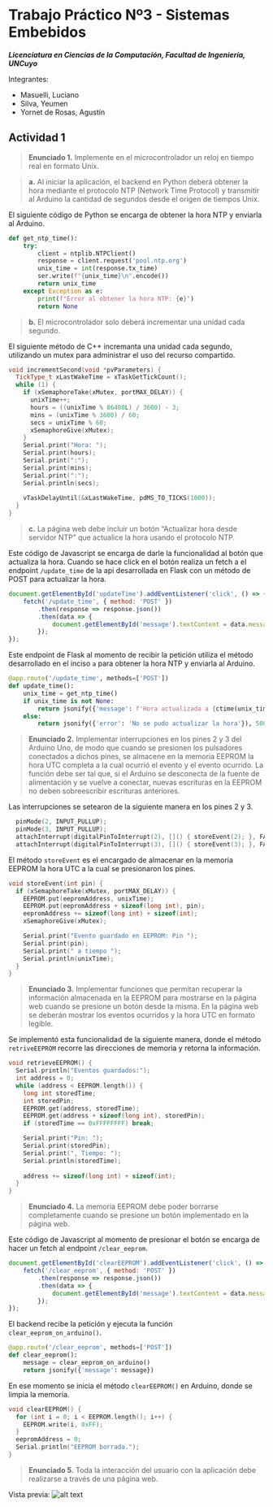 # Trabajo Práctico Nº3 - Sistemas Embebidos

***Licenciatura en Ciencias de la Computación, Facultad de Ingeniería, UNCuyo***

Integrantes:
- Masuelli, Luciano
- Silva, Yeumen
- Yornet de Rosas, Agustín

## Actividad 1
> **Enunciado 1.** Implemente en el microcontrolador un reloj en tiempo real en formato Unix.

>**a.​** Al iniciar la aplicación, el backend en Python deberá obtener la hora mediante el protocolo NTP (Network Time Protocol) y transmitir al Arduino la cantidad de segundos desde el origen de tiempos Unix.

El siguiente código de Python se encarga de obtener la hora NTP y enviarla al Arduino.
```py
def get_ntp_time():
    try:
        client = ntplib.NTPClient()
        response = client.request('pool.ntp.org')
        unix_time = int(response.tx_time)
        ser.write(f"{unix_time}\n".encode())
        return unix_time
    except Exception as e:
        print(f"Error al obtener la hora NTP: {e}")
        return None
```

>**b.​**​ El microcontrolador solo deberá incrementar una unidad cada segundo.

El siguiente método de C++ incremanta una unidad cada segundo, utilizando un mutex para administrar el uso del recurso compartido.

```cpp
void incrementSecond(void *pvParameters) {
  TickType_t xLastWakeTime = xTaskGetTickCount();
  while (1) {
    if (xSemaphoreTake(xMutex, portMAX_DELAY)) {
      unixTime++;
      hours = ((unixTime % 86400L) / 3600) - 3;
      mins = (unixTime % 3600) / 60;
      secs = unixTime % 60;
      xSemaphoreGive(xMutex);
    }
    Serial.print("Hora: ");
    Serial.print(hours);
    Serial.print(":");
    Serial.print(mins);
    Serial.print(":");
    Serial.println(secs);
    
    vTaskDelayUntil(&xLastWakeTime, pdMS_TO_TICKS(1000));
  }
}
```

>**c.** La página web debe incluir un botón “Actualizar hora desde servidor NTP” que actualice la hora usando el protocolo NTP.

Este código de Javascript se encarga de darle la funcionalidad al botón que actualiza la hora. Cuando se hace click en el botón realiza un fetch a el endpoint `/update_time` de la api desarrollada en Flask con un método de POST para actualizar la hora.
```js
document.getElementById('updateTime').addEventListener('click', () => {
    fetch('/update_time', { method: 'POST' })
        .then(response => response.json())
        .then(data => {
            document.getElementById('message').textContent = data.message || data.error;
        });
});
```

Este endpoint de Flask al momento de recibir la petición utiliza el método desarrollado en el inciso `a` para obtener la hora NTP y enviarla al Arduino.

```py
@app.route('/update_time', methods=['POST'])
def update_time():
    unix_time = get_ntp_time()
    if unix_time is not None:
        return jsonify({'message': f'Hora actualizada a {ctime(unix_time)}'})
    else:
        return jsonify({'error': 'No se pudo actualizar la hora'}), 500
```

>**Enunciado 2.** Implementar interrupciones en los pines 2 y 3 del Arduino Uno, de modo que cuando se presionen los pulsadores conectados a dichos pines, se almacene en la memoria EEPROM la hora UTC completa a la cual ocurrió el evento y el evento ocurrido. La función debe ser tal que, si el Arduino se desconecta de la fuente de alimentación y se vuelve a conectar, nuevas escrituras en la EEPROM no deben sobreescribir escrituras anteriores.

Las interrupciones se setearon de la siguiente manera en los pines 2 y 3.
```cpp
  pinMode(2, INPUT_PULLUP);
  pinMode(3, INPUT_PULLUP);
  attachInterrupt(digitalPinToInterrupt(2), []() { storeEvent(2); }, FALLING);
  attachInterrupt(digitalPinToInterrupt(3), []() { storeEvent(3); }, FALLING);
```
El método `storeEvent` es el encargado de almacenar en la memoria EEPROM la hora UTC a la cual se presionaron los pines.
```cpp
void storeEvent(int pin) {
  if (xSemaphoreTake(xMutex, portMAX_DELAY)) {
    EEPROM.put(eepromAddress, unixTime);
    EEPROM.put(eepromAddress + sizeof(long int), pin);
    eepromAddress += sizeof(long int) + sizeof(int);
    xSemaphoreGive(xMutex);

    Serial.print("Evento guardado en EEPROM: Pin ");
    Serial.print(pin);
    Serial.print(" a tiempo ");
    Serial.println(unixTime);
  }
}
```

>**Enunciado 3.** Implementar funciones que permitan recuperar la información almacenada en la EEPROM para mostrarse en la página web cuando se presione un botón desde la misma. En la página web se deberán mostrar los eventos ocurridos y la hora UTC en formato legible.

Se implementó esta funcionalidad de la siguiente manera, donde el método `retriveEEPROM` recorre las direcciones de memoria y retorna la información.
```cpp
void retrieveEEPROM() {
  Serial.println("Eventos guardados:");
  int address = 0;
  while (address < EEPROM.length()) {
    long int storedTime;
    int storedPin;
    EEPROM.get(address, storedTime);
    EEPROM.get(address + sizeof(long int), storedPin);
    if (storedTime == 0xFFFFFFFF) break;

    Serial.print("Pin: ");
    Serial.print(storedPin);
    Serial.print(", Tiempo: ");
    Serial.println(storedTime);
    
    address += sizeof(long int) + sizeof(int);
  }
}
```

>**Enunciado 4.** La memoria EEPROM debe poder borrarse completamente cuando se presione un botón implementado en la página web.

Este código de Javascript al momento de presionar el botón se encarga de hacer un fetch al endpoint `/clear_eeprom`.
```js
document.getElementById('clearEEPROM').addEventListener('click', () => {
    fetch('/clear_eeprom', { method: 'POST' })
        .then(response => response.json())
        .then(data => {
            document.getElementById('message').textContent = data.message;
        });
});
```
El backend recibe la petición y ejecuta la función `clear_eeprom_on_arduino()`.
```py
@app.route('/clear_eeprom', methods=['POST'])
def clear_eeprom():
    message = clear_eeprom_on_arduino()
    return jsonify({'message': message})
```
En ese momento se inicia el método `clearEEPROM()` en Arduino, donde se limpia la memoria.
```cpp
void clearEEPROM() {
  for (int i = 0; i < EEPROM.length(); i++) {
    EEPROM.write(i, 0xFF);
  }
  eepromAddress = 0;
  Serial.println("EEPROM borrada.");
}
```

>**Enunciado 5.** Toda la interacción del usuario con la aplicación debe realizarse a través de una página web.



Vista previa:
![alt text]()







 